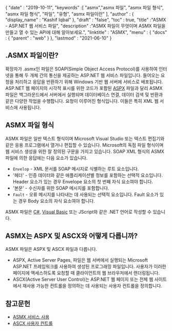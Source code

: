 {
  "date" : "2019-10-11",
  "keywords" :[ "asmx","asmx 파일", "asmx 파일 형식", "asmx 파일 형식", "파일", "유형", "asmx 파일이란" ],
  "author" : {
    "display_name" : "Kashif Iqbal"
},
  "draft" : "false",
  "toc" : true,
  "title" :"ASMX - ASP.NET 웹 서비스 파일",
  "description" :"ASMX 파일이 무엇이며 ASMX 파일을 만들고 열 수 있는 API에 대해 알아보세요.",
  "linktitle" : "ASMX",
  "menu" : {
    "docs" : {
      "parent" : "web"
}
},
  "lastmod" : "2021-06-10"
}

## .ASMX 파일이란?

확장자가 .asmx인 파일은 SOAP(Simple Object Access Protocol)를 사용하여 인터넷을 통해 두 개체 간의 통신을 제공하는 ASP.NET 웹 서비스 파일입니다. 들어오는 요청을 처리하고 응답을 반환하기 위해 Windows 기반 웹 서버에 서비스로 배포됩니다. ASP.NET 웹 페이지의 시각적 표시를 위한 코드가 포함된 [ASPX](/ko/web/aspx/) 파일과 달리 ASMX 파일은 백그라운드에서 서버에서 실행되며 데이터베이스 연결, 데이터 검색 및 반환과 같은 다양한 작업을 수행합니다. 요청이 이루어진 형식입니다. 이들은 특히 XML 웹 서비스에 사용됩니다.

## ASMX 파일 형식

ASMX 파일은 일반 텍스트 형식이며 Microsoft Visual Studio 또는 텍스트 편집기와 같은 응용 프로그램에서 열거나 편집할 수 있습니다. Microsoft의 독점 파일 형식이며 웹 서비스 생성을 위한 잘 정의된 구문을 가지고 있습니다. SOAP XML 형식의 ASMX 파일에 의한 응답에는 다음 요소가 있습니다.

* `Envelop` - XML 문서를 SOAP 메시지로 식별하는 루트 요소입니다.
* '헤더' - 인증 데이터와 같은 애플리케이션별 정보를 포함하는 선택적 요소입니다. Header 요소가 있는 경우 Envelope 요소의 첫 번째 자식 요소여야 합니다.
* '본문' - 수신자를 위한 SOAP 메시지를 포함합니다.
* `Fault` - 오류 메시지를 나타내는 데 사용되는 선택적 요소입니다. Fault 요소가 있는 경우 Body 요소의 자식 요소여야 합니다.

ASMX 파일은 [C#](/ko/programming/cs/), [Visual Basic](/ko/programming/vb/) 또는 JScript와 같은 .NET 언어로 작성할 수 있습니다.

## ASMX는 ASPX 및 ASCX와 어떻게 다릅니까?

ASMX 파일은 ASPX 및 ASCX 파일과 다릅니다.

* ASPX, Active Server Pages, 파일은 웹 서버에서 실행되는 Microsoft ASP.NET 프레임워크를 사용하여 생성된 프로그래밍 파일입니다. 사용자가 이러한 페이지에 액세스하도록 요청할 때 클라이언트의 웹 브라우저에서 렌더링됩니다.
* ASCX(Active Server User Control)는 ASP.NET 웹 페이지 또는 전체 웹 사이트에서 재사용 가능한 컨트롤을 정의하는 데 사용되는 사용자 컨트롤을 정의합니다.

## 참고문헌

* [ASMX 서비스 사용](https://learn.microsoft.com/en-us/xamarin/xamarin-forms/data-cloud/web-services/asmx)
* [ASCX 사용자 컨트롤](https://beansoftware.com/ASP.NET-Tutorials/User-Control.aspx)

